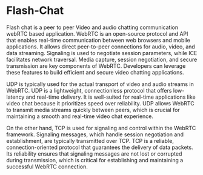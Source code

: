 # Flash-Chat
Flash chat is a peer to peer Video and audio chatting communication webRTC based application.
WebRTC is an open-source protocol and API that enables real-time communication between web browsers and mobile applications.
It allows direct peer-to-peer connections for audio, video, and data streaming. Signaling is used to negotiate session parameters, 
while ICE facilitates network traversal. Media capture, session negotiation, and secure transmission are key components of WebRTC. 
Developers can leverage these features to build efficient and secure video chatting applications.

UDP is typically used for the actual transport of video and audio streams in WebRTC. UDP is a lightweight, 
connectionless protocol that offers low-latency and real-time delivery. 
It is well-suited for real-time applications like video chat because it prioritizes speed over reliability.
UDP allows WebRTC to transmit media streams quickly between peers, which is crucial for maintaining a smooth and real-time video chat experience.

On the other hand, TCP is used for signaling and control within the WebRTC framework. 
Signaling messages, which handle session negotiation and establishment, are typically transmitted over TCP.
TCP is a reliable, connection-oriented protocol that guarantees the delivery of data packets. 
Its reliability ensures that signaling messages are not lost or corrupted during transmission, 
which is critical for establishing and maintaining a successful WebRTC connection.
